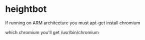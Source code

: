# heightbot

If running on ARM architecture you must 
apt-get install chromium

which chromium you'll get /usr/bin/chromium
